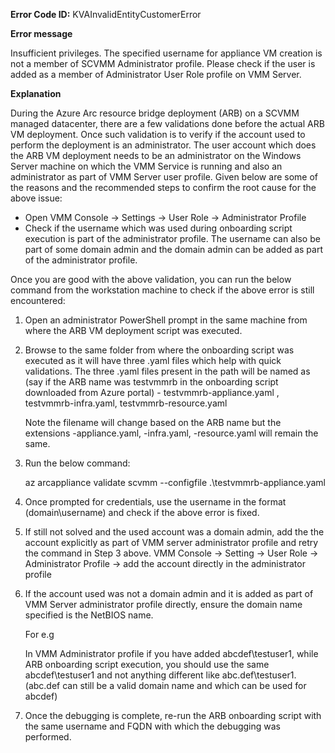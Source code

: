 **Error Code ID:** KVAInvalidEntityCustomerError

**Error message**
  
Insufficient privileges. The specified username for appliance VM creation is not a member of SCVMM Administrator profile. Please check if the user is added as a member of Administrator User Role profile on VMM Server.

**Explanation**

During the Azure Arc resource bridge deployment (ARB) on a SCVMM managed datacenter, there are a few validations done before the actual ARB VM deployment. Once such validation is to verify if the account used to perform the deployment is an administrator. The user account which does the ARB VM deployment needs to be an administrator on the Windows Server machine on which the VMM Service is running and also an administrator as part of VMM Server user profile. Given below are some of the reasons and the recommended steps to confirm the root cause for the above issue:

- Open VMM Console -> Settings -> User Role -> Administrator Profile
- Check if the username which was used during onboarding script execution is part of the administrator profile. The username can also be part of some domain admin and the domain admin can be added as part of the administrator profile.

Once you are good with the above validation, you can run the below command from the workstation machine to check if the above error is still encountered:

1) Open an administrator PowerShell prompt in the same machine from where the ARB VM deployment script was executed.
2) Browse to the same folder from where the onboarding script was executed as it will have three .yaml files which help with quick validations. The three .yaml files present in the path will be named as (say if the ARB name was testvmmrb in the onboarding script downloaded from Azure portal) -
   testvmmrb-appliance.yaml , testvmmrb-infra.yaml, testvmmrb-resource.yaml 
   
   Note the filename will change based on the ARB name but the extensions -appliance.yaml, -infra.yaml, -resource.yaml will remain the same.

3) Run the below command: 

   az arcappliance validate scvmm --configfile .\testvmmrb-appliance.yaml

4) Once prompted for credentials, use the username in the format (domain\username) and check if the above error is fixed.
   
5) If still not solved and the used account was a domain admin, add the the account explicitly as part of VMM server administrator profile and retry the command in Step 3 above. VMM Console -> Setting -> User Role -> Administrator Profile -> add the account directly in the administrator profile

6) If the account used was not a domain admin and it is added as part of VMM Server administrator profile directly, ensure the domain name specified is the NetBIOS name.

    For e.g 

    In VMM Administrator profile if you have added abcdef\testuser1, while ARB onboarding script execution, you should use the same abcdef\testuser1 and not anything different like abc.def\testuser1. (abc.def can still be a valid domain name and which can be used for abcdef)

7) Once the debugging is complete, re-run the ARB onboarding script with the same username and FQDN with which the debugging was performed.
